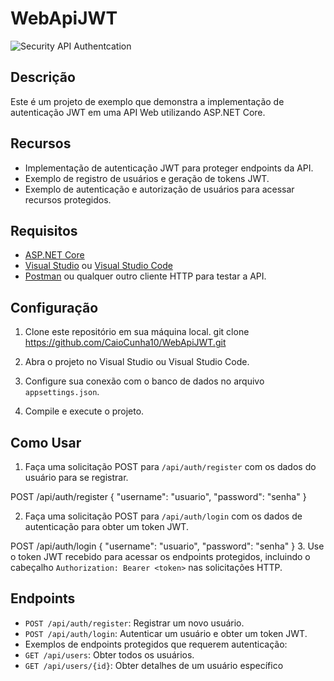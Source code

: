 # WebApiJWT
![Security API Authentcation](C:/PROJETOS/ApiJWT/WebApiJWT/assets/giphy.gif)


## Descrição
Este é um projeto de exemplo que demonstra a implementação de autenticação JWT em uma API Web utilizando ASP.NET Core.

## Recursos
- Implementação de autenticação JWT para proteger endpoints da API.
- Exemplo de registro de usuários e geração de tokens JWT.
- Exemplo de autenticação e autorização de usuários para acessar recursos protegidos.

## Requisitos
- [ASP.NET Core](https://dotnet.microsoft.com/download)
- [Visual Studio](https://visualstudio.microsoft.com/downloads/) ou [Visual Studio Code](https://code.visualstudio.com/)
- [Postman](https://www.postman.com/downloads/) ou qualquer outro cliente HTTP para testar a API.

## Configuração
1. Clone este repositório em sua máquina local.
git clone https://github.com/CaioCunha10/WebApiJWT.git

2. Abra o projeto no Visual Studio ou Visual Studio Code.

3. Configure sua conexão com o banco de dados no arquivo `appsettings.json`.

4. Compile e execute o projeto.

## Como Usar
1. Faça uma solicitação POST para `/api/auth/register` com os dados do usuário para se registrar.

POST /api/auth/register
{
"username": "usuario",
"password": "senha"
}

2. Faça uma solicitação POST para `/api/auth/login` com os dados de autenticação para obter um token JWT.
   
POST /api/auth/login
{
"username": "usuario",
"password": "senha"
}
3. Use o token JWT recebido para acessar os endpoints protegidos, incluindo o cabeçalho `Authorization: Bearer <token>` nas solicitações HTTP.

## Endpoints
- `POST /api/auth/register`: Registrar um novo usuário.
- `POST /api/auth/login`: Autenticar um usuário e obter um token JWT.
- Exemplos de endpoints protegidos que requerem autenticação:
- `GET /api/users`: Obter todos os usuários.
- `GET /api/users/{id}`: Obter detalhes de um usuário específico
